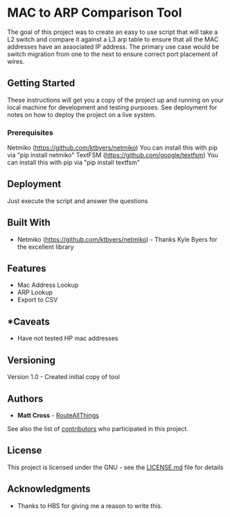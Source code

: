 # MAC to ARP Comparison Tool

The goal of this project was to create an easy to use script that will take a L2 switch and compare it against a L3 arp table to ensure that all the MAC addresses have an associated IP address. The primary use case would be switch migration from one to the next to ensure correct port placement of wires.

## Getting Started

These instructions will get you a copy of the project up and running on your local machine for development and testing purposes. See deployment for notes on how to deploy the project on a live system.

### Prerequisites

Netmiko (https://github.com/ktbyers/netmiko)
You can install this with pip via "pip install netmiko"
TextFSM (https://github.com/google/textfsm)
You can install this with pip via "pip install textfsm"

## Deployment

Just execute the script and answer the questions

## Built With

* Netmiko (https://github.com/ktbyers/netmiko) - Thanks Kyle Byers for the excellent library

## Features
- Mac Address Lookup
- ARP Lookup
- Export to CSV

## *Caveats
- Have not tested HP mac addresses

## Versioning

Version 1.0 - Created initial copy of tool

## Authors

* **Matt Cross** - [RouteAllThings](https://github.com/routeallthings)

See also the list of [contributors](https://github.com/routeallthings/ARP-MAC-Compare/contributors) who participated in this project.

## License

This project is licensed under the GNU - see the [LICENSE.md](LICENSE.md) file for details

## Acknowledgments

* Thanks to HBS for giving me a reason to write this.
